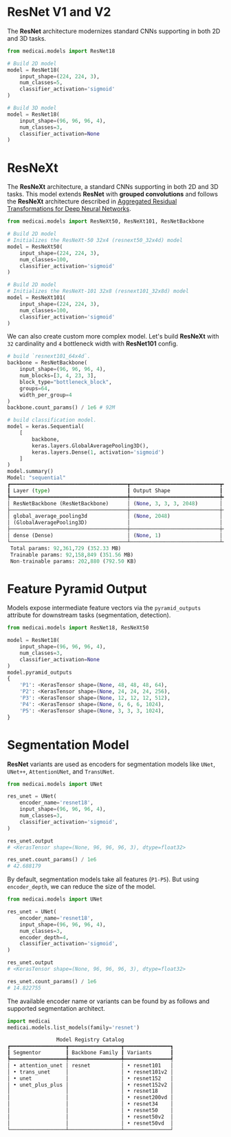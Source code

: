 # ResNet V1 and V2

The **ResNet** architecture modernizes standard CNNs supporting in both 2D and 3D tasks.

```python
from medicai.models import ResNet18

# Build 2D model
model = ResNet18(
    input_shape=(224, 224, 3),
    num_classes=5,
    classifier_activation='sigmoid'
)

# Build 3D model
model = ResNet18(
    input_shape=(96, 96, 96, 4),
    num_classes=3,
    classifier_activation=None
)
```

# ResNeXt 

The **ResNeXt** architecture, a standard CNNs supporting in both 2D and 3D tasks. This model extends **ResNet** with **grouped convolutions** and follows the **ResNeXt** architecture described in [Aggregated Residual Transformations for Deep Neural Networks](https://arxiv.org/abs/1611.05431).

```python
from medicai.models import ResNeXt50, ResNeXt101, ResNetBackbone

# Build 2D model
# Initializes the ResNeXt-50 32x4 (resnext50_32x4d) model
model = ResNeXt50(
    input_shape=(224, 224, 3),
    num_classes=100,
    classifier_activation='sigmoid'
)

# Build 2D model
# Initializes the ResNeXt-101 32x8 (resnext101_32x8d) model
model = ResNeXt101(
    input_shape=(224, 224, 3),
    num_classes=100,
    classifier_activation='sigmoid'
)
```

We can also create custom more complex model. Let's build **ResNeXt** with `32` cardinality and `4` bottleneck width with **ResNet101** config.

```python
# build `resnext101_64x4d`.
backbone = ResNetBackbone(
    input_shape=(96, 96, 96, 4),
    num_blocks=[3, 4, 23, 3],
    block_type="bottleneck_block",
    groups=64,
    width_per_group=4
)
backbone.count_params() / 1e6 # 92M

# build classification model.
model = keras.Sequential(
    [
        backbone,
        keras.layers.GlobalAveragePooling3D(),
        keras.layers.Dense(1, activation='sigmoid')
    ]
)
model.summary()
Model: "sequential"
┏━━━━━━━━━━━━━━━━━━━━━━━━━━━━━━━━━━━━━━┳━━━━━━━━━━━━━━━━━━━━━━━━━━━━━┳━━━━━━━━━━━━━━━━━┓
┃ Layer (type)                         ┃ Output Shape                ┃         Param # ┃
┡━━━━━━━━━━━━━━━━━━━━━━━━━━━━━━━━━━━━━━╇━━━━━━━━━━━━━━━━━━━━━━━━━━━━━╇━━━━━━━━━━━━━━━━━┩
│ ResNetBackbone (ResNetBackbone)      │ (None, 3, 3, 3, 2048)       │      92,359,680 │
├──────────────────────────────────────┼─────────────────────────────┼─────────────────┤
│ global_average_pooling3d             │ (None, 2048)                │               0 │
│ (GlobalAveragePooling3D)             │                             │                 │
├──────────────────────────────────────┼─────────────────────────────┼─────────────────┤
│ dense (Dense)                        │ (None, 1)                   │           2,049 │
└──────────────────────────────────────┴─────────────────────────────┴─────────────────┘
 Total params: 92,361,729 (352.33 MB)
 Trainable params: 92,158,849 (351.56 MB)
 Non-trainable params: 202,880 (792.50 KB)
```

# Feature Pyramid Output

Models expose intermediate feature vectors via the `pyramid_outputs` attribute for downstream tasks (segmentation, detection).

```python
from medicai.models import ResNet18, ResNeXt50

model = ResNet18(
    input_shape=(96, 96, 96, 4),
    num_classes=3,
    classifier_activation=None
)
model.pyramid_outputs
{
    'P1': <KerasTensor shape=(None, 48, 48, 48, 64), 
    'P2': <KerasTensor shape=(None, 24, 24, 24, 256), 
    'P3': <KerasTensor shape=(None, 12, 12, 12, 512), 
    'P4': <KerasTensor shape=(None, 6, 6, 6, 1024), 
    'P5': <KerasTensor shape=(None, 3, 3, 3, 1024),
}
```

# Segmentation Model

**ResNet** variants are used as encoders for segmentation models like `UNet`, `UNet++`, `AttentionUNet`, and `TransUNet`. 

```python
from medicai.models import UNet

res_unet = UNet(
    encoder_name='resnet18',
    input_shape=(96, 96, 96, 4),
    num_classes=3,
    classifier_activation='sigmoid',
)

res_unet.output 
# <KerasTensor shape=(None, 96, 96, 96, 3), dtype=float32>

res_unet.count_params() / 1e6
# 42.688179
```

By default, segmentation models take all features (`P1-P5`). But using `encoder_depth`, we can reduce the size of the model.

```python
from medicai.models import UNet

res_unet = UNet(
    encoder_name='resnet18',
    input_shape=(96, 96, 96, 4),
    num_classes=3,
    encoder_depth=4,
    classifier_activation='sigmoid',
)

res_unet.output 
# <KerasTensor shape=(None, 96, 96, 96, 3), dtype=float32>

res_unet.count_params() / 1e6
# 14.822755
```

The available encoder name or variants can be found by as follows and supported segmentation architect.

```python
import medicai
medicai.models.list_models(family='resnet')

                Model Registry Catalog
┏━━━━━━━━━━━━━━━━━━┳━━━━━━━━━━━━━━━━━┳━━━━━━━━━━━━━━━┓
┃ Segmentor        ┃ Backbone Family ┃ Variants      ┃
┡━━━━━━━━━━━━━━━━━━╇━━━━━━━━━━━━━━━━━╇━━━━━━━━━━━━━━━┩
│ • attention_unet │ resnet          │ • resnet101   │
│ • trans_unet     │                 │ • resnet101v2 │
│ • unet           │                 │ • resnet152   │
│ • unet_plus_plus │                 │ • resnet152v2 │
│                  │                 │ • resnet18    │
│                  │                 │ • resnet200vd │
│                  │                 │ • resnet34    │
│                  │                 │ • resnet50    │
│                  │                 │ • resnet50v2  │
│                  │                 │ • resnet50vd  │
└──────────────────┴─────────────────┴───────────────┘
```